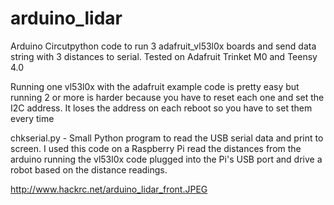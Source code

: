 # arduino_lidar
Arduino Circutpython code to run 3 adafruit_vl53l0x boards and send data string with 3 distances to serial. Tested on Adafruit Trinket M0 and Teensy 4.0

Running one vl53l0x with the adafruit example code is pretty easy but running 2 or more is harder because you have to reset each one and set the I2C address. It loses the address on each reboot so you have to set them every time

chkserial.py - Small Python program to read the USB serial data and print to screen. I used this code on a Raspberry Pi read the distances from the arduino running the vl53l0x code plugged into the Pi's USB port and drive a robot based on the distance readings.

http://www.hackrc.net/arduino_lidar_front.JPEG
